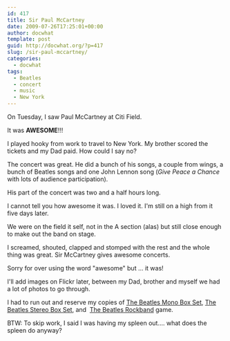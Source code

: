 ```yaml
---
id: 417
title: Sir Paul McCartney
date: 2009-07-26T17:25:01+00:00
author: docwhat
template: post
guid: http://docwhat.org/?p=417
slug: /sir-paul-mccartney/
categories:
  - docwhat
tags:
  - Beatles
  - concert
  - music
  - New York
---
```

On Tuesday, I saw Paul McCartney at Citi Field.

It was <strong>AWESOME</strong>!!!

I played hooky from work to travel to New York.  My brother scored the tickets and my Dad paid.  How could I say no?

The concert was great. He did a bunch of his songs, a couple from wings, a bunch of Beatles songs and one John Lennon song (<em>Give Peace a Chance</em> with lots of audience participation).

His part of the concert was two and a half hours long.

I cannot tell you how awesome it was.  I loved it.  I'm still on a high from it five days later.

We were on the field it self, not in the A section (alas) but still close enough to make out the band on stage.

I screamed, shouted, clapped and stomped with the rest and the whole thing was great.  Sir McCartney gives awesome concerts.

Sorry for over using the word "awesome" but ... it was!

I'll add images on Flickr later, between my Dad, brother and myself we had a lot of photos to go through.

I had to run out and reserve my copies of <a name="evtst|a|B002BSHXJA" href="http://www.amazon.com/Beatles-Mono-Box-Set/dp/B002BSHXJA%3FSubscriptionId%3D02E5W5871AJF7PMMMS82%26tag%3Dws%26linkCode%3Dxm2%26camp%3D2025%26creative%3D165953%26creativeASIN%3DB002BSHXJA">The Beatles Mono Box Set</a>, <a name="evtst|a|B002BSHWUU" href="http://www.amazon.com/Beatles-Stereo-Box-Set/dp/B002BSHWUU%3FSubscriptionId%3D02E5W5871AJF7PMMMS82%26tag%3Dws%26linkCode%3Dxm2%26camp%3D2025%26creative%3D165953%26creativeASIN%3DB002BSHWUU">The Beatles Stereo Box Set</a>, and  <a href="http://www.thebeatlesrockband.com/">The Beatles Rockband</a> game.

BTW: To skip work, I said I was having my spleen out.... what does the spleen do anyway?